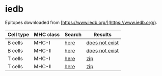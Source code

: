 # iedb

Epitopes downloaded from [https://www.iedb.org/](https://www.iedb.org/).

Cell type|MHC class|Search                                              |Results
---------|---------|----------------------------------------------------|-------
B cells  |MHC-I    |[here](epitope_table_export_b_cell_mhc_1_search.png)|[does not exist](epitope_table_export_b_cell_mhc_1_search_does_not_exist.png)
B cells  |MHC-II   |[here](epitope_table_export_b_cell_mhc_2_search.png)|[does not exist](epitope_table_export_b_cell_mhc_2_search_does_not_exist.png)
T cells  |MHC-I    |[here](epitope_table_export_t_cell_mhc_1_search.png)|[zip](epitope_table_export_t_cell_mhc_1.zip)
T cells  |MHC-II   |[here](epitope_table_export_t_cell_mhc_2_search.png)|[zip](epitope_table_export_t_cell_mhc_2.zip)

